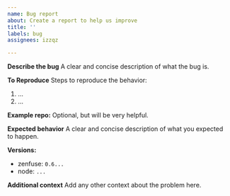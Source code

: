 ```yaml
---
name: Bug report
about: Create a report to help us improve
title: ''
labels: bug
assignees: izzqz

---
```


**Describe the bug**
A clear and concise description of what the bug is.

**To Reproduce**
Steps to reproduce the behavior:
1. ...
2. ...

**Example repo:**
Optional, but will be very helpful.

**Expected behavior**
A clear and concise description of what you expected to happen.

**Versions:**
- zenfuse: `0.6...`
- node: `...`

**Additional context**
Add any other context about the problem here.
